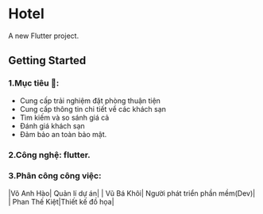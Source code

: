 # Hotel

A new Flutter project.

## Getting Started
### 1.Mục tiêu 📝: 
+ Cung cấp trải nghiệm đặt phòng thuận tiện
+ Cung cấp thông tin chi tiết về các khách sạn
+ Tìm kiếm và so sánh giá cả
+ Đánh giá khách sạn
+ Đảm bảo an toàn bảo mật.
### 2.Công nghệ: flutter.
### 3.Phân công công việc:
|Võ Anh Hào| Quản lí dự án|
| Vũ Bá Khôi| Người phát triển phần mềm(Dev)|
| Phan Thế Kiệt|Thiết kế đồ họa|
